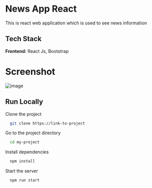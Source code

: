 # News App React

This is react web application which is used to see news information


## Tech Stack

**Frontend:** React Js, Bootstrap


# Screenshot

![image](https://github.com/TheHimanshuDixit/News-App-React/assets/107857348/95211247-b93b-468f-8020-d7407f631127)


## Run Locally

Clone the project

```bash
  git clone https://link-to-project
```

Go to the project directory

```bash
  cd my-project
```

Install dependencies

```bash
  npm install
```

Start the server

```bash
  npm run start
```

